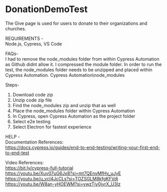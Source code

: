 # DonationDemoTest

The Give page is used for users to donate to their organizations and churches.

REQUIREMENTS - \
Node.js, 
Cypress, 
VS Code

FAQs- \
I had to remove the node_modules folder from within Cypress Automation as Github didnt allow it. I compressed the module folder. 
In order to run the test, the node_modules folder needs to be unzipped and placed within Cypress Automation. Cypress Automation\node_modules

Steps-
1. Download code zip
2. Unzip code zip file
3. Find the node_modules zip and unzip that as well
4. Place the node_modules folder within Cypress Automation
5. In Cypress, open Cypress Automation as the project folder
6. Select e2e testing
7. Select Electron for fastest experience

HELP -  \
Documentation References:\
https://docs.cypress.io/guides/end-to-end-testing/writing-your-first-end-to-end-test

Video References:\
https://bit.ly/cypress-full-tutorial \
https://youtu.be/Xuv07uG6Jx8?si=mt7QEnvMfHv_uJyE \
https://youtu.be/u_vcI4JcCLs?si=TOZSGLM8kfgKFVdj \
https://youtu.be/W8an-yHOEWM?si=ywzTjy0jyrX_U3Iz
